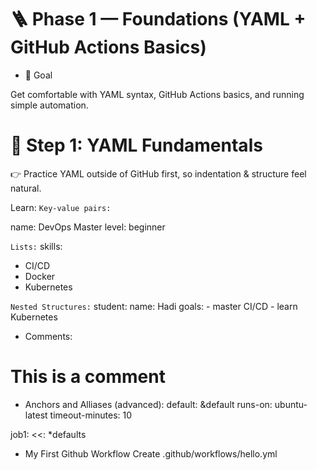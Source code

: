 # 🪜 Phase 1 — Foundations (YAML + GitHub Actions Basics)
* 🎯 Goal

Get comfortable with YAML syntax, GitHub Actions basics, and running simple automation.

# 📌 Step 1: YAML Fundamentals
👉 Practice YAML outside of GitHub first, so indentation & structure feel natural.

Learn: 
`Key-value pairs:`

name: DevOps Master
level: beginner

`Lists:`
skills:
  - CI/CD
  - Docker
  - Kubernetes 

`Nested Structures:`
student:
  name: Hadi
  goals: 
    - master CI/CD
    - learn Kubernetes

- Comments:
# This is a comment
- Anchors and Alliases (advanced):
default: &default
  runs-on: ubuntu-latest
  timeout-minutes: 10

job1:
  <<: *defaults

* My First Github Workflow
Create .github/workflows/hello.yml

